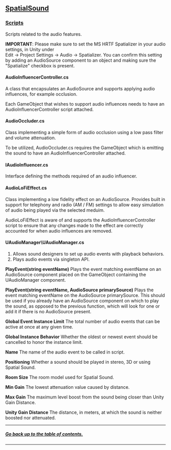 ## [SpatialSound]()

### [Scripts](Scripts)
Scripts related to the audio features.

**IMPORTANT**: Please make sure to set the MS HRTF Spatializer in your audio settings, in Unity under  
Edit -> Project Settings -> Audio -> Spatializer. You can confirm this setting by adding an AudioSource component to an object and making sure the "Spatialize" checkbox is present.

#### AudioInfluencerController.cs
A class that encapsulates an AudioSource and supports applying audio influences, for example occlusion.

Each GameObject that wishes to support audio influences needs to have an AudioInfluencerController script attached.

#### AudioOccluder.cs
Class implementing a simple form of audio occlusion using a low pass filter and volume attenuation.

To be utilized, AudioOccluder.cs requires the GameObject which is emitting the sound to have an AudioInfluencerController attached.

#### IAudioInfluencer.cs
Interface defining the methods required of an audio influencer.

#### AudioLoFiEffect.cs
Class implementing a low fidelity effect on an AudioSource. Provides built in support for telephony and radio (AM / FM) settings to allow easy simulation of audio being played via the selected meduim.

AudioLoFiEffect is aware of and supports the AudioInfluencerController script to ensure that any changes made to the effect are correctly accounted for when audio influences are removed.

#### UAudioManager\UAudioManager.cs
1. Allows sound designers to set up audio events with playback behaviors.
2. Plays audio events via singleton API.

**PlayEvent(string eventName)** Plays the event matching eventName on an AudioSource component placed on the GameObject containing the UAudioManager component.

**PlayEvent(string eventName, AudioSource primarySource)** Plays the event matching eventName on the AudioSource primarySource. This should be used if you already have an AudioSource component on which to play the sound, as opposed to the previous function, which will look for one or add it if there is no AudioSource present.

**Global Event Instance Limit** The total number of audio events that can be active at once at any given time.

**Global Instance Behavior** Whether the oldest or newest event should be cancelled to honor the instance limit.

**Name** The name of the audio event to be called in script.

**Positioning** Whether a sound should be played in stereo, 3D or using Spatial Sound.

**Room Size** The room model used for Spatial Sound.

**Min Gain** The lowest attenuation value caused by distance.

**Max Gain** The maximum level boost from the sound being closer than Unity Gain Distance.

**Unity Gain Distance** The distance, in meters, at which the sound is neither boosted nor attenuated.

---
##### [Go back up to the table of contents.](../../../README.md)
---